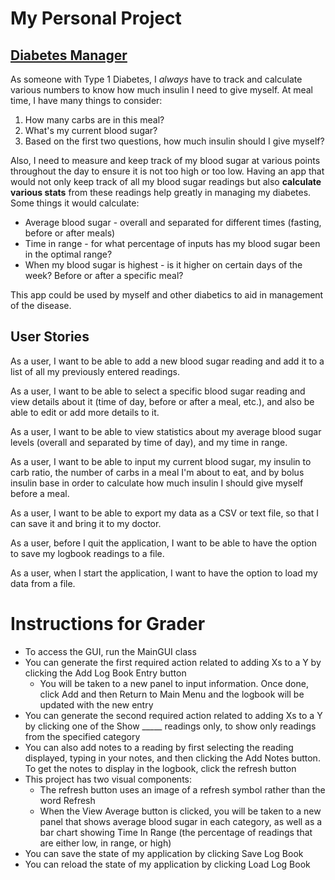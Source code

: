 # My Personal Project

## <ins>Diabetes Manager</ins>

As someone with Type 1 Diabetes, I *always* have to track and
calculate various numbers to know how much insulin I need to
give myself. At meal time, I have many things to consider:

1. How many carbs are in this meal?
2. What's my current blood sugar?
3. Based on the first two questions, how much insulin should I give myself?

Also, I need to measure and keep track of my blood sugar at various points
throughout the day to ensure it is not too high or too low.
Having an app that would not only keep track of all my blood sugar 
readings but also **calculate various stats** from these readings help greatly in 
managing my diabetes. Some things it would calculate:

- Average blood sugar - overall and separated for different times (fasting, before or after meals)
- Time in range - for what percentage of inputs has my blood sugar been in the optimal range?
- When my blood sugar is highest - is it higher on certain days of the week? Before or after a specific meal?

This app could be used by myself and other diabetics to aid in management of the disease.


## User Stories

As a user, I want to be able to add a new blood sugar
reading and add it to a list of all my previously entered readings.

As a user, I want to be able to select a specific blood sugar reading
and view details about it (time of day, before or after a meal, etc.),
and also be able to edit or add more details to it.

As a user, I want to be able to view statistics about my average
blood sugar levels (overall and separated by time of
day), and my time in range.

As a user, I want to be able to input my current blood
sugar, my insulin to carb ratio, the number of carbs in
a meal I'm about to eat, and by bolus insulin base
in order to calculate how much insulin I should give
myself before a meal.

As a user, I want to be able to export my data as a 
CSV or text file, so that I can save it and bring it 
to my doctor.

As a user, before I quit the application, I want to be able to have the option
to save my logbook readings to a file.

As a user, when I start the application, I want to have the option to load my data
from a file.

# Instructions for Grader

- To access the GUI, run the MainGUI class
- You can generate the first required action related to adding Xs to a Y by clicking the Add Log Book Entry button
  - You will be taken to a new panel to input information. Once done, click Add and then Return to Main Menu and the logbook will be updated with the new entry
- You can generate the second required action related to adding Xs to a Y by clicking one of the Show _____ readings only, to show only readings from the specified category
- You can also add notes to a reading by first selecting the reading displayed, typing in your notes, and then clicking the Add Notes button. To get the notes to display in the logbook, click the refresh button
- This project has two visual components:
  - The refresh button uses an image of a refresh symbol rather than the word Refresh
  - When the View Average button is clicked, you will be taken to a new panel that shows average blood sugar in each category, as well as a bar chart showing Time In Range (the percentage of readings that are either low, in range, or high)
- You can save the state of my application by clicking Save Log Book
- You can reload the state of my application by clicking Load Log Book
